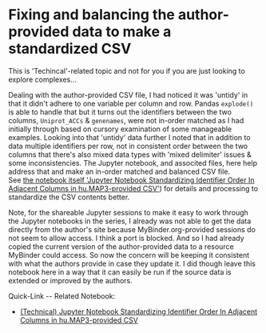 # Fixing and balancing the author-provided data to make a standardized CSV

This is 'Techincal'-related topic and not for you if you are just looking to explore complexes...

Dealing with the author-provided CSV file, I had noticed it was 'untidy' in that it didn't adhere to one variable per column and row. Pandas `explode()` is able to handle that but it turns out the identifiers between the two columns,  `Uniprot_ACCs` & `genenames`, were not in-order matched as I had initially through based on cursory examination of some manageable examples.
Looking into that 'untidy' data further I noted that in addition to data multiple identifiers per row, not in consistent order between the two columns that there's also mixed data types with 'mixed delimiter' issues & some inconsistencies.
The Jupyter notebook, and associted files, here help address that and make an in-order matched and balanced CSV file.   
See [the notebook itself 'Jupyter Notebook Standardizing Identifier Order In Adjacent Columns in hu.MAP3-provided CSV'](Standardizing_identifier_order_in_humap3-provided_csv.ipynb)) for details and processing to standardize the CSV contents better.  

Note, for the shareable Jupyter sessions to make it easy to work through the Jupyter notebooks in the series, I already was not able to get the data directly from the author's site because MyBinder.org-provided sessions do not seem to allow access. I think a port is blocked. And so I had already copied the current version of the author-provided data to a resource MyBinder could access. So now the concern will be keeping it consistent with what the authors provide in case they update it. I did though leave this notebook here in a way that it can easily be run if the source data is extended or improved by the authors.

Quick-Link -- Related Notebook:
- [(Technical) Jupyter Notebook Standardizing Identifier Order In Adjacent Columns in hu.MAP3-provided CSV](notebooks/standardizing_initial_data/Standardizing_identifier_order_in_humap3-provided_csv.ipynb)